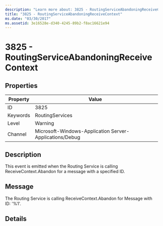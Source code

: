 ```yaml
---
description: "Learn more about: 3825 - RoutingServiceAbandoningReceiveContext"
title: "3825 - RoutingServiceAbandoningReceiveContext"
ms.date: "03/30/2017"
ms.assetid: 3e16528e-d340-4245-89b2-f8ac16621e94
---
```

# 3825 - RoutingServiceAbandoningReceiveContext

## Properties

| Property | Value |
| - | - |
|ID|3825|  
|Keywords|RoutingServices|  
|Level|Warning|  
|Channel|Microsoft-Windows-Application Server-Applications/Debug|  
  
## Description  

 This event is emitted when the Routing Service is calling ReceiveContext.Abandon for a message with a specified ID.  
  
## Message  

 The Routing Service is calling ReceiveContext.Abandon for Message with ID: '%1'.  
  
## Details
